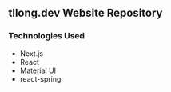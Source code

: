 ## tllong.dev Website Repository

### Technologies Used

- Next.js
- React
- Material UI
- react-spring

